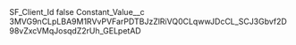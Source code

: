 <?xml version="1.0" encoding="UTF-8"?>
<CustomMetadata xmlns="http://soap.sforce.com/2006/04/metadata" xmlns:xsi="http://www.w3.org/2001/XMLSchema-instance" xmlns:xsd="http://www.w3.org/2001/XMLSchema">
    <label>SF_Client_Id</label>
    <protected>false</protected>
    <values>
        <field>Constant_Value__c</field>
        <value xsi:type="xsd:string">3MVG9nCLpLBA9M1RVvPVFarPDTBJzZlRiVQ0CLqwwJDcCL_SCJ3Gbvf2D98vZxcVMqJosqdZ2rUh_GELpetAD</value>
    </values>
</CustomMetadata>
